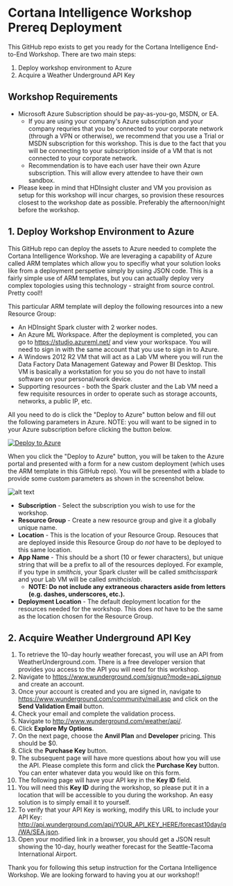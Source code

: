 # Cortana Intelligence Workshop Prereq Deployment

This GitHub repo exists to get you ready for the Cortana Intelligence End-to-End Workshop. There are two main steps:

1. Deploy workshop environment to Azure
2. Acquire a Weather Underground API Key

## Workshop Requirements

- Microsoft Azure Subscription should be pay-as-you-go, MSDN, or EA.
   - If you are using your company's Azure subscription and your company requries that you be connected to your corporate network (through a VPN or otherwise), we recommend that you use a Trial or MSDN subscription for this workshop. This is due to the fact that you will be connecting to your subscription inside of a VM that is not connected to your corporate network.
   - Recommendation is to have each user have their own Azure subscription. This will allow every attendee to have their own sandbox.
- Please keep in mind that HDInsight cluster and VM you provision as setup for this workshop will incur charges, so provision these resources closest to the workshop date as possible.  Preferably the afternoon/night before the workshop.

## 1. Deploy Workshop Environment to Azure

This GitHub repo can deploy the assets to Azure needed to complete the Cortana Intelligence Workshop. We are leveraging a capability of Azure called ARM templates which allow you to specifiy what your solution looks like from a deployment perspetive simply by using JSON code. This is a fairly simple use of ARM templates, but you can actually deploy very complex topologies using this technology - straight from source control. Pretty cool!!

This particular ARM template will deploy the following resources into a new Resource Group:

* An HDInsight Spark cluster with 2 worker nodes.
* An Azure ML Workspace. After the deployment is completed, you can go to https://studio.azureml.net/ and view your workspace. You will need to sign in with the same account that you use to sign in to Azure.
* A Windows 2012 R2 VM that will act as a Lab VM where you will run the Data Factory Data Management Gateway and Power BI Desktop. This VM is basically a workstation for you so you do not have to install software on your personal/work device.
* Supporting resources - both the Spark cluster and the Lab VM need a few requisite resources in order to operate such as storage accounts, networks, a public IP, etc.

All you need to do is click the "Deploy to Azure" button below and fill out the following parameters in Azure. NOTE: you will want to be signed in to your Azure subscription before clicking the button below.

[![Deploy to Azure](http://azuredeploy.net/deploybutton.png)](https://portal.azure.com/#create/Microsoft.Template/uri/https%3A%2F%2Fraw.githubusercontent.com%2Fxlegend1024%2FCortanaIntelligenceWorkshopPrereqDeployment%2Fmaster%2Fazuredeploy.json)

When you click the "Deploy to Azure" button, you will be taken to the Azure portal and presented with a form for a new custom deployment (which uses the ARM template in this GitHub repo). You will be presented with a blade to provide some custom parameters as shown in the screenshot below.

![alt text](images/prereqparms.PNG "Azure Deployment GUI")

* **Subscription** - Select the subscription you wish to use for the workshop.
* **Resource Group** - Create a new resource group and give it a globally unique name.
* **Location** - This is the location of your Resource Group. Resouces that are deployed inside this Resource Group do *not* have to be deployed to this same location.
* **App Name** - This should be a short (10 or fewer characters), but unique string that will be a prefix to all of the resources deployed. For example, if you type in *smithcis*, your Spark cluster will be called *smithcisspark* and your Lab VM will be called *smithcislab*.
    * **NOTE: Do not include any extraneous characters aside from letters (e.g. dashes, underscores, etc.).**
* **Deployment Location** - The default deployment location for the resources needed for the workshop. This does *not* have to be the same as the location chosen for the Resource Group.

## 2. Acquire Weather Underground API Key

1. To retrieve the 10-day hourly weather forecast, you will use an API from WeatherUnderground.com. There is a free developer version that provides you access to the API you will need for this workshop.
1. Navigate to https://www.wunderground.com/signup?mode=api_signup and create an account.
1. Once your account is created and you are signed in, navigate to https://www.wunderground.com/community/mail.asp and click on the **Send Validation Email** button.
3. Check your email and complete the validation process.
3. Navigate to http://www.wunderground.com/weather/api/.
3. Click **Explore My Options**.
3. On the next page, choose the **Anvil Plan** and **Developer** pricing. This should be $0.
3. Click the **Purchase Key** button.
3. The subsequent page will have more questions about how you will use the API. Please complete this form and click the **Purchase Key** button. You can enter whatever data you would like on this form.
3. The following page will have your API key in the **Key ID** field.
15.	You will need this **Key ID** during the workshop, so please put it in a location that will be accessible to you during the workshop. An easy solution is to simply email it to yourself.
16.	To verify that your API Key is working, modify this URL to include your API Key: http://api.wunderground.com/api/YOUR_API_KEY_HERE/forecast10day/q/WA/SEA.json.
17.	Open your modified link in a browser, you should get a JSON result showing the 10-day, hourly weather forecast for the Seattle-Tacoma International Airport.

Thank you for following this setup instruction for the Cortana Intelligence Workshop. We are looking forward to having you at our workshop!!
